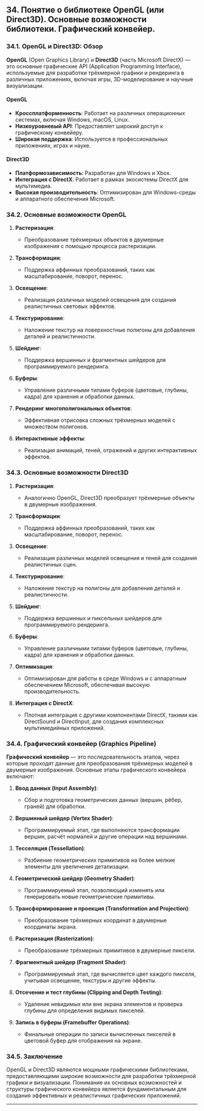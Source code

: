 
## 34. Понятие о библиотеке OpenGL (или Direct3D). Основные возможности библиотеки. Графический конвейер.

### 34.1. OpenGL и Direct3D: Обзор

**OpenGL** (Open Graphics Library) и **Direct3D** (часть Microsoft DirectX) — это основные графические API (Application Programming Interface), используемые для разработки трёхмерной графики и рендеринга в различных приложениях, включая игры, 3D-моделирование и научные визуализации.

#### OpenGL

- **Кроссплатформенность**: Работает на различных операционных системах, включая Windows, macOS, Linux.
- **Низкоуровневый API**: Предоставляет широкий доступ к графическому конвейеру.
- **Широкая поддержка**: Используется в профессиональных приложениях, играх и науке.

#### Direct3D

- **Платформозависимость**: Разработан для Windows и Xbox.
- **Интеграция с DirectX**: Работает в рамках экосистемы DirectX для мультимедиа.
- **Высокая производительность**: Оптимизирован для Windows-среды и аппаратного обеспечения Microsoft.

### 34.2. Основные возможности OpenGL

1. **Растеризация**:
    - Преобразование трёхмерных объектов в двумерные изображения с помощью процесса растеризации.

2. **Трансформации**:
    - Поддержка аффинных преобразований, таких как масштабирование, поворот, перенос.

3. **Освещение**:
    - Реализация различных моделей освещения для создания реалистичных световых эффектов.

4. **Текстурирование**:
    - Наложение текстур на поверхностные полигоны для добавления деталей и реалистичности.

5. **Шейдинг**:
    - Поддержка вершинных и фрагментных шейдеров для программируемого рендеринга.

6. **Буферы**:
    - Управление различными типами буферов (цветовые, глубины, кадра) для хранения и обработки данных.

7. **Рендеринг многополигональных объектов**:
    - Эффективная отрисовка сложных трёхмерных моделей с множеством полигонов.

8. **Интерактивные эффекты**:
    - Реализация анимаций, теней, отражений и других интерактивных эффектов.

### 34.3. Основные возможности Direct3D

1. **Растеризация**:
    - Аналогично OpenGL, Direct3D преобразует трёхмерные объекты в двумерные изображения.

2. **Трансформации**:
    - Поддержка аффинных преобразований, таких как масштабирование, поворот, перенос.

3. **Освещение**:
    - Реализация различных моделей освещения и теней для создания реалистичных сцен.

4. **Текстурирование**:
    - Наложение текстур на полигоны для добавления деталей и реалистичности.

5. **Шейдинг**:
    - Поддержка вершинных и пиксельных шейдеров для программируемого рендеринга.

6. **Буферы**:
    - Управление различными типами буферов (цветовые, глубины, кадра) для хранения и обработки данных.

7. **Оптимизация**:
    - Оптимизирован для работы в среде Windows и с аппаратным обеспечением Microsoft, обеспечивая высокую производительность.

8. **Интеграция с DirectX**:
    - Плотная интеграция с другими компонентами DirectX, такими как DirectSound и DirectInput, для создания комплексных мультимедийных приложений.

### 34.4. Графический конвейер (Graphics Pipeline)

**Графический конвейер** — это последовательность этапов, через которые проходят данные для преобразования трёхмерных моделей в двумерные изображения. Основные этапы графического конвейера включают:

1. **Ввод данных (Input Assembly)**:
    - Сбор и подготовка геометрических данных (вершин, рёбер, граней) для обработки.

2. **Вершинный шейдер (Vertex Shader)**:
    - Программируемый этап, где выполняются трансформации вершин, расчёт нормалей и другие операции над вершинами.

3. **Тесселяция (Tessellation)**:
    - Разбиение геометрических примитивов на более мелкие элементы для увеличения детализации.

4. **Геометрический шейдер (Geometry Shader)**:
    - Программируемый этап, позволяющий изменять или генерировать новые геометрические примитивы.

5. **Трансформирование и проекция (Transformation and Projection)**:
    - Преобразование трёхмерных координат в двумерные координаты экрана.

6. **Растеризация (Rasterization)**:
    - Преобразование трёхмерных примитивов в двумерные пиксели.

7. **Фрагментный шейдер (Fragment Shader)**:
    - Программируемый этап, где вычисляется цвет каждого пикселя, учитывая освещение, текстуры и другие эффекты.

8. **Отсечение и тест глубины (Clipping and Depth Testing)**:
    - Удаление невидимых или вне экрана элементов и проверка глубины для определения видимых пикселей.

9. **Запись в буферы (Framebuffer Operations)**:
    - Финальные операции по записи вычисленных пикселей в цветовой буфер для отображения на экране.

### 34.5. Заключение

OpenGL и Direct3D являются мощными графическими библиотеками, предоставляющими широкие возможности для разработки трёхмерной графики и визуализации. Понимание их основных возможностей и структуры графического конвейера является фундаментальным для создания эффективных и реалистичных графических приложений.

---
